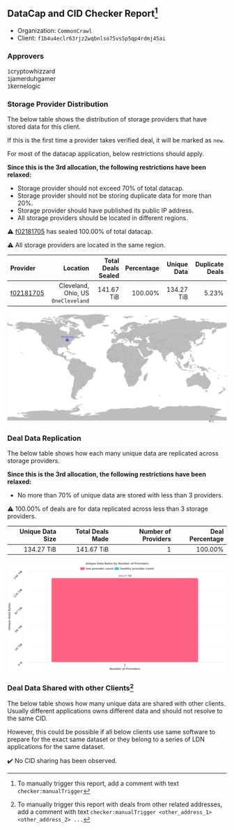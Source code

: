## DataCap and CID Checker Report[^1]
 - Organization: `CommonCrawl`
 - Client: `f1b4u4eclr63rjz2wqbnlso75vs5p5qp4rdmj45ai`
### Approvers
`1`cryptowhizzard<br/>`1`jamerduhgamer<br/>`1`kernelogic

### Storage Provider Distribution
The below table shows the distribution of storage providers that have stored data for this client.

If this is the first time a provider takes verified deal, it will be marked as `new`.

For most of the datacap application, below restrictions should apply.

**Since this is the 3rd allocation, the following restrictions have been relaxed:**
 - Storage provider should not exceed 70% of total datacap.
 - Storage provider should not be storing duplicate data for more than 20%.
 - Storage provider should have published its public IP address.
 - All storage providers should be located in different regions.

⚠️ [f02181705](https://filfox.info/en/address/f02181705) has sealed 100.00% of total datacap.

⚠️ All storage providers are located in the same region.

| Provider                                              |                               Location | Total Deals Sealed | Percentage | Unique Data | Duplicate Deals |
| :---------------------------------------------------- | -------------------------------------: | -----------------: | ---------: | ----------: | --------------: |
| [f02181705](https://filfox.info/en/address/f02181705) | Cleveland, Ohio, US<br/>`OneCleveland` |         141.67 TiB |    100.00% |  134.27 TiB |           5.23% |

<img src="https://raw.githubusercontent.com/data-preservation-programs/filplus-checker-assets/main/filecoin-project/filecoin-plus-large-datasets/issues/2040/1689658920052.png"/>

### Deal Data Replication
The below table shows how each many unique data are replicated across storage providers.


**Since this is the 3rd allocation, the following restrictions have been relaxed:**
- No more than 70% of unique data are stored with less than 3 providers.

⚠️ 100.00% of deals are for data replicated across less than 3 storage providers.

| Unique Data Size | Total Deals Made | Number of Providers | Deal Percentage |
| ---------------: | ---------------: | ------------------: | --------------: |
|       134.27 TiB |       141.67 TiB |                   1 |         100.00% |

<img src="https://raw.githubusercontent.com/data-preservation-programs/filplus-checker-assets/main/filecoin-project/filecoin-plus-large-datasets/issues/2040/1689658921125.png"/>

### Deal Data Shared with other Clients[^3]
The below table shows how many unique data are shared with other clients.
Usually different applications owns different data and should not resolve to the same CID.

However, this could be possible if all below clients use same software to prepare for the exact same dataset or they belong to a series of LDN applications for the same dataset.

✔️ No CID sharing has been observed.

[^1]: To manually trigger this report, add a comment with text `checker:manualTrigger`

[^2]: Deals from those addresses are combined into this report as they are specified with `checker:manualTrigger`

[^3]: To manually trigger this report with deals from other related addresses, add a comment with text `checker:manualTrigger <other_address_1> <other_address_2> ...`
